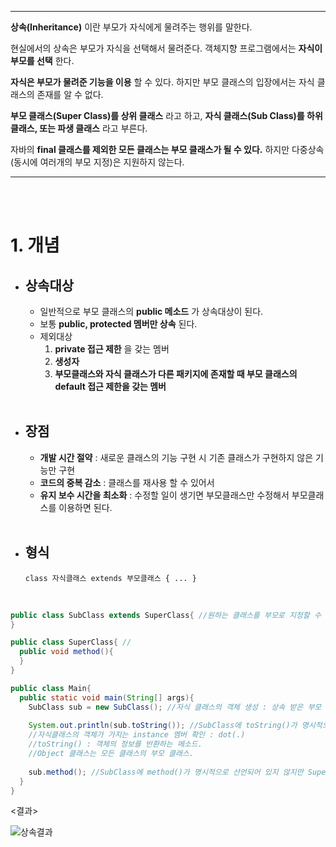 

------

**상속(Inheritance)** 이란 부모가 자식에게 물려주는 행위를 말한다.

현실에서의 상속은 부모가 자식을 선택해서 물려준다. 객체지향 프로그램에서는 **자식이 부모를 선택** 한다.

**자식은 부모가 물려준 기능을 이용** 할 수 있다. 하지만 부모 클래스의 입장에서는 자식 클래스의 존재를 알 수 없다.

**부모 클래스(Super Class)를 상위 클래스** 라고 하고, **자식 클래스(Sub Class)를 하위 클래스, 또는 파생 클래스** 라고 부른다.

자바의 **final 클래스를 제외한 모든 클래스는 부모 클래스가 될 수 있다.** 하지만 다중상속 (동시에 여러개의 부모 지정)은 지원하지 않는다.

------

<br />

<br />

# 1. 개념

- ## 상속대상

  - 일반적으로 부모 클래스의 **public 메소드** 가 상속대상이 된다.
  - 보통 **public, protected 멤버만 상속** 된다.
  - 제외대상 
    1. **private 접근 제한** 을 갖는 멤버
    2. **생성자**
    3. **부모클래스와 자식 클래스가 다른 패키지에 존재할 때 부모 클래스의 default 접근 제한을 갖는 멤버**

  <br />

- ## 장점

  - **개발 시간 절약** : 새로운 클래스의 기능 구현 시 기존 클래스가 구현하지 않은 기능만 구현
  - **코드의 중복 감소** : 클래스를 재사용 할 수 있어서
  - **유지 보수 시간을 최소화** : 수정할 일이 생기면 부모클래스만 수정해서 부모클래스를 이용하면 된다.

  <br />

- ## 형식

  `class 자식클래스 extends 부모클래스 { ... }`

  <br />

```java
public class SubClass extends SuperClass{ //원하는 클래스를 부모로 지정할 수 있다.
}
```

```java
public class SuperClass{ //
  public void method(){
  }
}
```

```java
public class Main{
  public static void main(String[] args){
    SubClass sub = new SubClass(); //자식 클래스의 객체 생성 : 상속 받은 부모 객체도 같이 생성된다.
    
   	System.out.println(sub.toString()); //SubClass에 toString()가 명시적으로 선언되어 있지 않지만 Object 클래스에서 상속받았기 때문에 사용가능.
    //자식클래스의 객체가 가지는 instance 멤버 확인 : dot(.)
    //toString() : 객체의 정보를 반환하는 메소드.
    //Object 클래스는 모든 클래스의 부모 클래스.
    
    sub.method(); //SubClass에 method()가 명시적으로 선언되어 있지 않지만 SuperClass 클래스에서 상속받았기 때문에 사용가능. 
  }
}
```

<결과>

![상속결과](https://github.com/jyeonie/jyeonie.github.io/blob/master/_posts/img/inheritance_result.jpg)